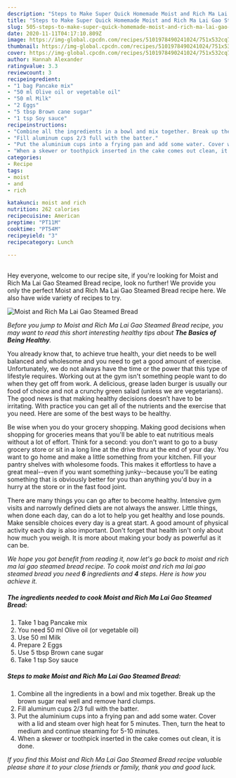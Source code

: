 ```yaml
---
description: "Steps to Make Super Quick Homemade Moist and Rich Ma Lai Gao Steamed Bread"
title: "Steps to Make Super Quick Homemade Moist and Rich Ma Lai Gao Steamed Bread"
slug: 505-steps-to-make-super-quick-homemade-moist-and-rich-ma-lai-gao-steamed-bread
date: 2020-11-11T04:17:10.809Z
image: https://img-global.cpcdn.com/recipes/5101978490241024/751x532cq70/moist-and-rich-ma-lai-gao-steamed-bread-recipe-main-photo.jpg
thumbnail: https://img-global.cpcdn.com/recipes/5101978490241024/751x532cq70/moist-and-rich-ma-lai-gao-steamed-bread-recipe-main-photo.jpg
cover: https://img-global.cpcdn.com/recipes/5101978490241024/751x532cq70/moist-and-rich-ma-lai-gao-steamed-bread-recipe-main-photo.jpg
author: Hannah Alexander
ratingvalue: 3.3
reviewcount: 3
recipeingredient:
- "1 bag Pancake mix"
- "50 ml Olive oil or vegetable oil"
- "50 ml Milk"
- "2 Eggs"
- "5 tbsp Brown cane sugar"
- "1 tsp Soy sauce"
recipeinstructions:
- "Combine all the ingredients in a bowl and mix together. Break up the brown sugar real well and remove hard clumps."
- "Fill aluminum cups 2/3 full with the batter."
- "Put the aluminium cups into a frying pan and add some water. Cover with a lid and steam over high heat for 5 minutes. Then, turn the heat to medium and continue steaming for 5-10 minutes."
- "When a skewer or toothpick inserted in the cake comes out clean, it is done."
categories:
- Recipe
tags:
- moist
- and
- rich

katakunci: moist and rich 
nutrition: 262 calories
recipecuisine: American
preptime: "PT11M"
cooktime: "PT54M"
recipeyield: "3"
recipecategory: Lunch

---
```

<br>
Hey everyone, welcome to our recipe site, if you're looking for Moist and Rich Ma Lai Gao Steamed Bread recipe, look no further! We provide you only the perfect Moist and Rich Ma Lai Gao Steamed Bread recipe here. We also have wide variety of recipes to try.
<br>


![Moist and Rich Ma Lai Gao Steamed Bread](https://img-global.cpcdn.com/recipes/5101978490241024/751x532cq70/moist-and-rich-ma-lai-gao-steamed-bread-recipe-main-photo.jpg)

<i>Before you jump to Moist and Rich Ma Lai Gao Steamed Bread recipe, you may want to read this short interesting healthy tips about <strong>The Basics of Being Healthy</strong>.</i>

You already know that, to achieve true health, your diet needs to be well balanced and wholesome and you need to get a good amount of exercise. Unfortunately, we do not always have the time or the power that this type of lifestyle requires. Working out at the gym isn't something people want to do when they get off from work. A delicious, grease laden burger is usually our food of choice and not a crunchy green salad (unless we are vegetarians). The good news is that making healthy decisions doesn’t have to be irritating. With practice you can get all of the nutrients and the exercise that you need. Here are some of the best ways to be healthy.

Be wise when you do your grocery shopping. Making good decisions when shopping for groceries means that you'll be able to eat nutritious meals without a lot of effort. Think for a second: you don't want to go to a busy grocery store or sit in a long line at the drive thru at the end of your day. You want to go home and make a little something from your kitchen. Fill your pantry shelves with wholesome foods. This makes it effortless to have a great meal--even if you want something junky--because you'll be eating something that is obviously better for you than anything you'd buy in a hurry at the store or in the fast food joint.

There are many things you can go after to become healthy. Intensive gym visits and narrowly defined diets are not always the answer. Little things, when done each day, can do a lot to help you get healthy and lose pounds. Make sensible choices every day is a great start. A good amount of physical activity each day is also important. Don't forget that health isn't only about how much you weigh. It is more about making your body as powerful as it can be. 


<i>We hope you got benefit from reading it, now let's go back to moist and rich ma lai gao steamed bread recipe. To cook moist and rich ma lai gao steamed bread you need <strong>6</strong> ingredients and <strong>4</strong> steps. Here is how you achieve it.
</i>

##### The ingredients needed to cook Moist and Rich Ma Lai Gao Steamed Bread:

1. Take 1 bag Pancake mix
1. You need 50 ml Olive oil (or vegetable oil)
1. Use 50 ml Milk
1. Prepare 2 Eggs
1. Use 5 tbsp Brown cane sugar
1. Take 1 tsp Soy sauce


##### Steps to make Moist and Rich Ma Lai Gao Steamed Bread:

1. Combine all the ingredients in a bowl and mix together. Break up the brown sugar real well and remove hard clumps.
1. Fill aluminum cups 2/3 full with the batter.
1. Put the aluminium cups into a frying pan and add some water. Cover with a lid and steam over high heat for 5 minutes. Then, turn the heat to medium and continue steaming for 5-10 minutes.
1. When a skewer or toothpick inserted in the cake comes out clean, it is done.


<i>If you find this Moist and Rich Ma Lai Gao Steamed Bread recipe valuable please share it to your close friends or family, thank you and good luck.</i>
